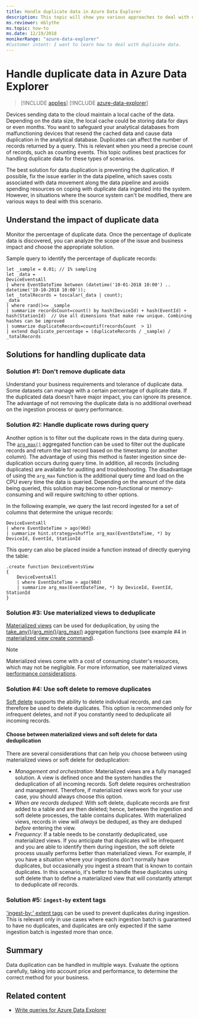 ```yaml
---
title: Handle duplicate data in Azure Data Explorer
description: This topic will show you various approaches to deal with duplicate data when using Azure Data Explorer.
ms.reviewer: mblythe
ms.topic: how-to
ms.date: 12/19/2018
monikerRange: "azure-data-explorer"
#Customer intent: I want to learn how to deal with duplicate data.
---
```

# Handle duplicate data in Azure Data Explorer

> [!INCLUDE [applies](../includes/applies-to-version/applies.md)] [!INCLUDE [azure-data-explorer](../includes/applies-to-version/azure-data-explorer.md)]

Devices sending data to the cloud maintain a local cache of the data. Depending on the data size, the local cache could be storing data for days or even months. You want to safeguard your analytical databases from malfunctioning devices that resend the cached data and cause data duplication in the analytical database. Duplicates can affect the number of records returned by a query. This is relevant when you need a precise count of records, such as counting events. This topic outlines best practices for handling duplicate data for these types of scenarios.

The best solution for data duplication is preventing the duplication. If possible, fix the issue earlier in the data pipeline, which saves costs associated with data movement along the data pipeline and avoids spending resources on coping with duplicate data ingested into the system. However, in situations where the source system can't be modified, there are various ways to deal with this scenario.

## Understand the impact of duplicate data

Monitor the percentage of duplicate data. Once the percentage of duplicate data is discovered, you can analyze the scope of the issue and business impact and choose the appropriate solution.

Sample query to identify the percentage of duplicate records:

```kusto
let _sample = 0.01; // 1% sampling
let _data =
DeviceEventsAll
| where EventDateTime between (datetime('10-01-2018 10:00') .. datetime('10-10-2018 10:00'));
let _totalRecords = toscalar(_data | count);
_data
| where rand()<= _sample
| summarize recordsCount=count() by hash(DeviceId) + hash(EventId) + hash(StationId)  // Use all dimensions that make row unique. Combining hashes can be improved
| summarize duplicateRecords=countif(recordsCount  > 1)
| extend duplicate_percentage = (duplicateRecords / _sample) / _totalRecords  
```

## Solutions for handling duplicate data

### Solution #1: Don't remove duplicate data

Understand your business requirements and tolerance of duplicate data. Some datasets can manage with a certain percentage of duplicate data. If the duplicated data doesn't have major impact, you can ignore its presence. The advantage of not removing the duplicate data is no additional overhead on the ingestion process or query performance.

### Solution #2: Handle duplicate rows during query

Another option is to filter out the duplicate rows in the data during query. The [`arg_max()`](../query/arg-max-aggregation-function.md) aggregated function can be used to filter out the duplicate records and return the last record based on the timestamp (or another column). The advantage of using this method is faster ingestion since de-duplication occurs during query time. In addition, all records (including duplicates) are available for auditing and troubleshooting. The disadvantage of using the `arg_max` function is the additional query time and load on the CPU every time the data is queried. Depending on the amount of the data being queried, this solution may become non-functional or memory-consuming and will require switching to other options.

In the following example, we query the last record ingested for a set of columns that determine the unique records:

```kusto
DeviceEventsAll
| where EventDateTime > ago(90d)
| summarize hint.strategy=shuffle arg_max(EventDateTime, *) by DeviceId, EventId, StationId
```

This query can also be placed inside a function instead of directly querying the table:

```kusto
.create function DeviceEventsView
{
    DeviceEventsAll
    | where EventDateTime > ago(90d)
    | summarize arg_max(EventDateTime, *) by DeviceId, EventId, StationId
}
```

### Solution #3: Use materialized views to deduplicate

[Materialized views](../management/materialized-views/materialized-view-overview.md) can be used for deduplication, by using the [take_any()](../query/take-any-aggregation-function.md)/[arg_min()](../query/arg-min-aggregation-function.md)/[arg_max()](../query/arg-max-aggregation-function.md) aggregation functions (see example #4 in [materialized view create command](../management/materialized-views/materialized-view-create.md#examples)).

> [!NOTE]
> Materialized views come with a cost of consuming cluster's resources, which may not be negligible. For more information, see materialized views [performance considerations](../management/materialized-views/materialized-view-overview.md#performance-considerations).

### Solution #4: Use soft delete to remove duplicates

[Soft delete](data-soft-delete.md) supports the ability to delete individual records, and can therefore be used to delete duplicates. This option is recommended only for infrequent deletes, and not if you constantly need to deduplicate all incoming records.

#### Choose between materialized views and soft delete for data deduplication

There are several considerations that can help you choose between using materialized views or soft delete for deduplication:

* *Management and orchestration*: Materialized views are a fully managed solution. A view is defined once and the system handles the deduplication of all incoming records. Soft delete requires orchestration and management. Therefore, if materialized views work for your use case, you should always choose this option.
* *When are records deduped*: With soft delete, duplicate records are first added to a table and are then deleted; hence, between the ingestion and soft delete processes, the table contains duplicates. With materialized views, records in view will *always* be deduped, as they are deduped *before* entering the view.
* *Frequency*: If a table needs to be constantly deduplicated, use materialized views. If you anticipate that duplicates will be infrequent and you are able to identify them during ingestion, the soft delete process usually performs better than materialized views. For example, if you have a situation where your ingestions don't normally have duplicates, but occasionally you ingest a stream that is known to contain duplicates. In this scenario, it's better to handle these duplicates using soft delete than to define a materialized view that will constantly attempt to deduplicate *all* records.

### Solution #5: `ingest-by` extent tags

['ingest-by:' extent tags](../management/extent-tags.md) can be used to prevent duplicates during ingestion. This is relevant only in use cases where each ingestion batch is guaranteed to have no duplicates, and duplicates are only expected if the same ingestion batch is ingested more than once.

## Summary

Data duplication can be handled in multiple ways. Evaluate the options carefully, taking into account price and performance, to determine the correct method for your business.

## Related content

* [Write queries for Azure Data Explorer](/azure/data-explorer/../query/tutorials/learn-common-operators)
